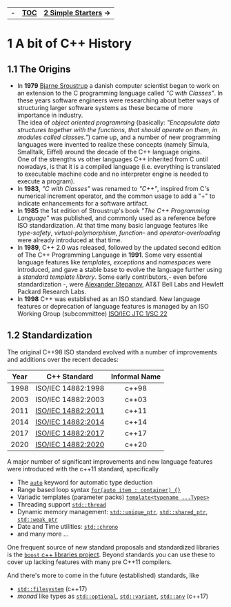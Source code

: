 <table><tr>
 <td> - </td>
 <td><a href="./TOC"><b>TOC</a></td>
 <td><a href="./2_SimpleStarters"><b>2 Simple Starters</a> -></td>
</tr></table>

# 1 A bit of C++ History

<a name="1_1"/>

## 1.1 The Origins

 - In **1979** [Bjarne Sroustrup](http://stroustrup.com/) a danish computer scientist began to work on an extension to the C programming language called _"C with Classes"_. In these years software engineers were researching about better ways of structuring larger software systems as these became of more importance in industry.  
The idea of _object oriented programming_ (basically: _"Encapsulate data structures together with the functions, that should operate on them, in modules called classes."_) came up, and a number of new programming languages were invented to realize these concepts (namely Simula, Smalltalk, Eiffel) around the decade of the C++ language origins.  
One of the strengths vs other languages C++ inherited from C until nowadays, is that it is a compiled language (i.e. everything is translated to executable machine code and no interpreter engine is needed to execute a program).
 - In **1983**, _"C with Classes"_ was renamed to _"C++"_, inspired from C's numerical increment operator, and the common usage to add a "+" to indicate enhancements for a software artifact.
 - In **1985** the 1st edition of Stroustrup's book _"The C++ Programming Language"_ was published, and commonly used as a reference before ISO standardization. At that time many basic language features like _type-safety_, _virtual-polymorphism_, _function-_ and _operator-overloading_ were already introduced at that time.
 - In **1989**, C++ 2.0 was released, followed by the updated second edition of The C++ Programming Language in **1991**. Some very essential language features like _templates_, _exceptions_ and _namespaces_ were introduced, and gave a stable base to evolve the language further using a _standard template library_. Some early contributors,- even before standardization -, were [Alexander Stepanov](https://en.wikipedia.org/wiki/Alexander_Stepanov), AT&T Bell Labs and Hewlett Packard Research Labs.
 - In **1998** C++ was established as an ISO standard. New language features or deprecation of language features is managed by an ISO Working Group (subcommittee) [ISO/IEC JTC 1/SC 22](https://en.wikipedia.org/wiki/ISO/IEC_JTC_1/SC_22)
 
<a name="1_2"/>

## 1.2 Standardization 

The original C++98 ISO standard evolved with a number of improvements and additions over the recent decades:

| Year | C++ Standard       | Informal Name |
|------|--------------------|:-------------:|
| 1998 | ISO/IEC 14882:1998 | c++98         |
| 2003 | ISO/IEC 14882:2003 | c++03         |
| 2011 | [ISO/IEC 14882:2011](http://www.open-std.org/jtc1/sc22/wg21/docs/papers/2012/n3337.pdf) | c++11         |
| 2014 | [ISO/IEC 14882:2014](https://github.com/cplusplus/draft/blob/master/papers/n4140.pdf?raw=true) | c++14         |
| 2017 | [ISO/IEC 14882:2017](http://www.open-std.org/jtc1/sc22/wg21/docs/papers/2017/n4659.pdf) | c++17         |
| 2020 | [ISO/IEC 14882:2020](http://www.open-std.org/jtc1/sc22/wg21/docs/papers/2017/n4713.pdf) | c++20         |

A major number of significant improvements and new language features were introduced with the c++11 standard, specifically

 - The [`auto`](http://en.cppreference.com/w/cpp/language/auto) keyword for automatic type deduction
 - Range based loop syntax [`for(auto item : container) {}`](http://en.cppreference.com/w/cpp/language/range-for)
 - Variadic templates (parameter packs) [`template<typename ...Types>`](http://en.cppreference.com/w/cpp/language/parameter_pack)
 - Threading support [`std::thread`](http://en.cppreference.com/w/cpp/memory/weak_ptr)
 - Dynamic memory management: [`std::unique_ptr`](http://en.cppreference.com/w/cpp/memory/unique_ptr), [`std::shared_ptr`](http://en.cppreference.com/w/cpp/memory/shared_ptr), [`std::weak_ptr`]()
 - Date and Time utilities: [`std::chrono`](http://en.cppreference.com/w/cpp/chrono)
 - and many more ...
 
 One frequent source of new standard proposals and standardized libraries is the [`boost` c++ libraries project](http://www.boost.org/). Beyond standards you can use these to cover up lacking features with many pre C++11 compilers.
 
 And there's more to come in the future (established) standards, like 
 
  - [`std::filesystem`](http://en.cppreference.com/w/cpp/filesystem) (c++17)
  - _monad_ like types as [`std::optional`](http://en.cppreference.com/w/cpp/utility/optional), [`std::variant`](http://en.cppreference.com/w/cpp/utility/variant), [`std::any`](http://en.cppreference.com/w/cpp/utility/any) (c++17)

